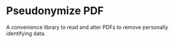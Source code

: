 # Pseudonymize PDF
A convenience library to read and alter PDFs to remove personally identifying data.
